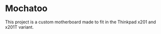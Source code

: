 # Mochatoo
This project is a custom motherboard made to fit in the Thinkpad x201 and x201T variant.

